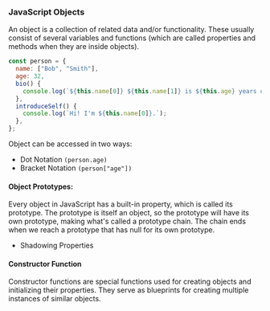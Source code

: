 ### JavaScript Objects

An object is a collection of related data and/or functionality. These usually consist of several variables and functions (which are called properties and methods when they are inside objects).

```javascript
const person = {
  name: ["Bob", "Smith"],
  age: 32,
  bio() {
    console.log(`${this.name[0]} ${this.name[1]} is ${this.age} years old.`);
  },
  introduceSelf() {
    console.log(`Hi! I'm ${this.name[0]}.`);
  },
};
```

Object can be accessed in two ways:

- Dot Notation `(person.age)`
- Bracket Notation `(person["age"])`

#### Object Prototypes:

Every object in JavaScript has a built-in property, which is called its prototype. The prototype is itself an object, so the prototype will have its own prototype, making what's called a prototype chain. The chain ends when we reach a prototype that has null for its own prototype.

- Shadowing Properties

#### Constructor Function

Constructor functions are special functions used for creating objects and initializing their properties. They serve as blueprints for creating multiple instances of similar objects.
